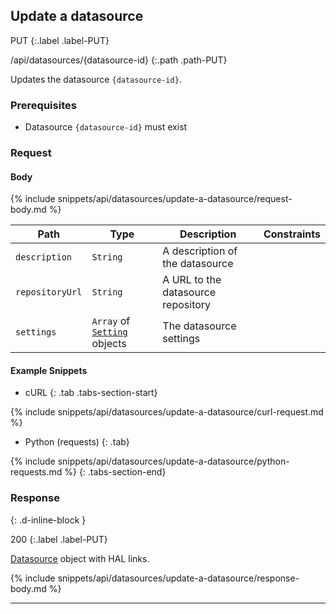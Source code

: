 ## Update a datasource

PUT
{:.label .label-PUT}

/api/datasources/{datasource-id}
{:.path .path-PUT}

Updates the datasource `{datasource-id}`.

### Prerequisites
- Datasource `{datasource-id}` must exist

### Request
#### Body

{% include snippets/api/datasources/update-a-datasource/request-body.md %}

Path | Type | Description | Constraints
---- | ---- | ----------- | -----------
`description` | `String` | A description of the datasource |
`repositoryUrl` | `String` | A URL to the datasource repository | 
`settings` | `Array` of [`Setting`](#setting) objects | The datasource settings |

#### Example Snippets
- cURL
{: .tab .tabs-section-start}

{% include snippets/api/datasources/update-a-datasource/curl-request.md %}

- Python (requests)
{: .tab}

{% include snippets/api/datasources/update-a-datasource/python-requests.md %}
{: .tabs-section-end}

### Response
{: .d-inline-block }

200
{:.label .label-PUT}

[Datasource](#datasource) object with HAL links.


{% include snippets/api/datasources/update-a-datasource/response-body.md %}

---
